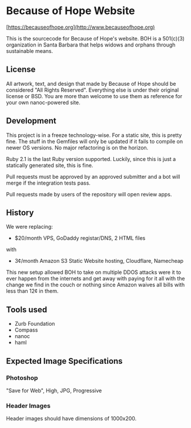 # Because of Hope Website

[https://becauseofhope.org](http://www.becauseofhope.org)

This is the sourcecode for Because of Hope's website. BOH is a 501(c)(3)
organization in Santa Barbara that helps widows and orphans through sustainable
means.

## License

All artwork, text, and design that made by Because of Hope should be
considered "All Rights Reserved". Everything else is under their original
license or BSD. You are more than welcome to use them as reference for your own
nanoc-powered site.

## Development

This project is in a freeze technology-wise. For a static site, this is pretty fine.
The stuff in the Gemfiles will only be updated if it fails to compile on newer
OS versions. No major refactoring is on the horizon.

Ruby 2.1 is the last Ruby version supported. Luckily, since this is just
a statically generated site, this is fine.

Pull requests must be approved by an approved submitter and a bot will merge if
the integration tests pass.

Pull requests made by users of the repository will open review apps.

## History

We were replacing:

* $20/month VPS, GoDaddy registar/DNS, 2 HTML files

with

* 3¢/month Amazon S3 Static Website hosting, Cloudflare, Namecheap

This new setup allowed BOH to take on multiple DDOS attacks were it to ever
happen from the internets and get away with paying for it all with the change
we find in the couch or nothing since Amazon waives all bills with less than 12¢
in them.

## Tools used

* Zurb Foundation
* Compass
* nanoc
* haml


## Expected Image Specifications

### Photoshop

"Save for Web", High, JPG, Progressive


### Header Images

Header images should have dimensions of 1000x200.
